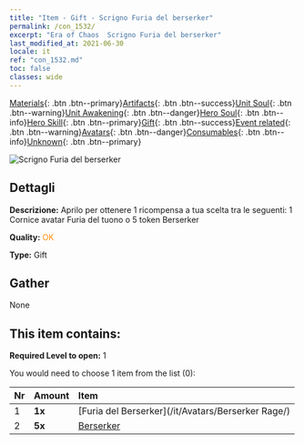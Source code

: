 ```yaml
---
title: "Item - Gift - Scrigno Furia del berserker"
permalink: /con_1532/
excerpt: "Era of Chaos  Scrigno Furia del berserker"
last_modified_at: 2021-06-30
locale: it
ref: "con_1532.md"
toc: false
classes: wide
---
```

 [Materials](/ItemsIT/){: .btn .btn--primary}[Artifacts](/ItemsIT/Artifacts/){: .btn .btn--success}[Unit Soul](/ItemsIT/UnitSoul/){: .btn .btn--warning}[Unit Awakening](/ItemsIT/UnitAwakening/){: .btn .btn--danger}[Hero Soul](/ItemsIT/HeroSoul/){: .btn .btn--info}[Hero Skill](/ItemsIT/HeroSkill/){: .btn .btn--primary}[Gift](/ItemsIT/Gift/){: .btn .btn--success}[Event related](/ItemsIT/Events/){: .btn .btn--warning}[Avatars](/ItemsIT/Avatars/){: .btn .btn--danger}[Consumables](/ItemsIT/Consumables/){: .btn .btn--info}[Unknown](/ItemsIT/Unknown/){: .btn .btn--primary}

 ![Scrigno Furia del berserker](/images/t/i_907146.png)

## Dettagli
 **Descrizione:** Aprilo per ottenere 1 ricompensa a tua scelta tra le seguenti: 1 Cornice avatar Furia del tuono o 5 token Berserker

 **Quality:** <span style="color: #FF8C00">OK</span>

 **Type:** Gift

## Gather

  None

## This item contains:

 **Required Level to open:** 1

 You would need to choose 1 item from the list (0):

  | Nr | Amount |     Item    |
  |:---|:-------|:------------|
  | 1 |  **1x** | [Furia del Berserker](/it/Avatars/Berserker Rage/) |  | 
  | 2 |  **5x** | [Berserker](/ItemsIT/unt_224/) |  | 
